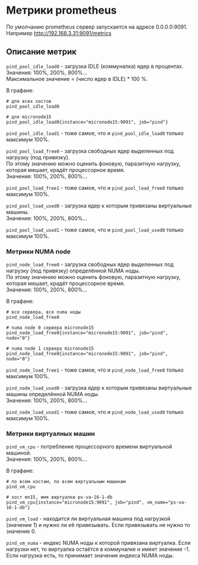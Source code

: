 # Метрики prometheus

По умолчанию prometheus сервер запускается на адресе 0.0.0.0:9091.    
Например http://192.168.3.31:9091/metrics

## Описание метрик

`pind_pool_idle_load0` - загрузка IDLE (коммуналка) ядер в процентах. Значения: 100%, 200%, 800%...   
Максимальное значение = (число ядер в IDLE) * 100 %.   

В графане:
```
# для всех хостов
pind_pool_idle_load0

# для micronode15
pind_pool_idle_load0{instance="micronode15:9091", job="pind"}
```

`pind_pool_idle_load1` - тоже самое, что и `pind_pool_idle_load0` только максимум 100%.

`pind_pool_load_free0` - загрузка свободных ядер выделенных под нагрузку (под привязку).   
По этому значению можно оценить фоновую, паразитную нагрузку, которая мешает, крадёт процессорное время.   
Значения: 100%, 200%, 800%...

`pind_pool_load_free1` - тоже самое, что и `pind_pool_load_free0` только максимум 100%.

`pind_pool_load_used0` - загрузка ядер к которым привязаны виртуальные машины.   
Значения: 100%, 200%, 800%...

`pind_pool_load_used1` - тоже самое, что и `pind_pool_load_used0` только максимум 100%.

### Метрики NUMA node

`pind_node_load_free0` -  загрузка свободных ядер выделенных под нагрузку (под привязку) определённой NUMA ноды.      
По этому значению можно оценить фоновую, паразитную нагрузку, которая мешает, крадёт процессорное время.   
Значения: 100%, 200%, 800%...

В графане:
```
# все сервера, все numa ноды
pind_node_load_free0

# numa node 0 сервера micronode15
pind_node_load_free0{instance="micronode15:9091", job="pind", node="0"}

# numa node 1 сервера micronode15
pind_node_load_free0{instance="micronode15:9091", job="pind", node="0"}
```

`pind_node_load_free1` - тоже самое, что и `pind_node_load_free0` только максимум 100%.

`pind_node_load_used0` -  загрузка ядер к которым привязаны виртуальные машины определённой NUMA ноды.      
Значения: 100%, 200%, 800%...

`pind_node_load_used1` - тоже самое, что и `pind_node_load_used0` только максимум 100%.

### Метрики виртуалных машин

`pind_vm_cpu` - потребление процессорного времени виртуальной машиной.   
Значения: 100%, 200%, 800%...

В графане:
```
# по всем хостам, по всем виртуальным машинам
pind_vm_cpu

# хост mn15, имя виртуалки ps-va-16-1-db
pind_vm_cpu{instance="micronode15:9091", job="pind", vm_name="ps-va-16-1-db"}
```

`pind_vm_load` - находится ли виртуальная машина под нагрузкой (значение 1) и нужно
ли её привязывать. Если привязывать не нужно то значение 0.

`pind_vm_numa` - индекс NUMA ноды к которой привязана виртуалка. Если нагрузки нет, 
то виртуалка остаётся в коммуналке и имеет значение -1. Если нагрузка есть, то
принимает значение индекса NUMA ноды.
